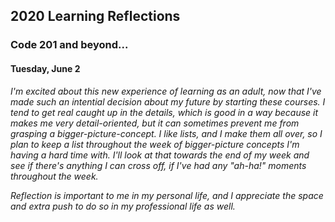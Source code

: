 ## 2020 Learning Reflections
### Code 201 and beyond...


#### Tuesday, June 2
*I'm excited about this new experience of learning as an adult, now that I've made such an intential decision about my future by starting these courses. I tend to get real caught up in the details, which is good in a way because it makes me very detail-oriented, but it can sometimes prevent me from grasping a bigger-picture-concept. I like lists, and I make them all over, so I plan to keep a list throughout the week of bigger-picture concepts I'm having a hard time with. I'll look at that towards the end of my week and see if there's anything I can cross off, if I've had any "ah-ha!" moments throughout the week.*

*Reflection is important to me in my personal life, and I appreciate the space and extra push to do so in my professional life as well.*